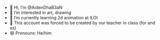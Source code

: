 - 👋 Hi, I’m @AidenDhaB3aN
- 👀 I’m interested in art, drawing
- 🌱 I’m currently learning 2d animation at ILOI
- 💞️ This account was forced to be created by our teacher in class (for and ex)
- 😄 Pronouns: He/him

<!---
AidenDhaB3aN/AidenDhaB3aN is a ✨ special ✨ repository because its `README.md` (this file) appears on your GitHub profile.
You can click the Preview link to take a look at your changes.
--->

